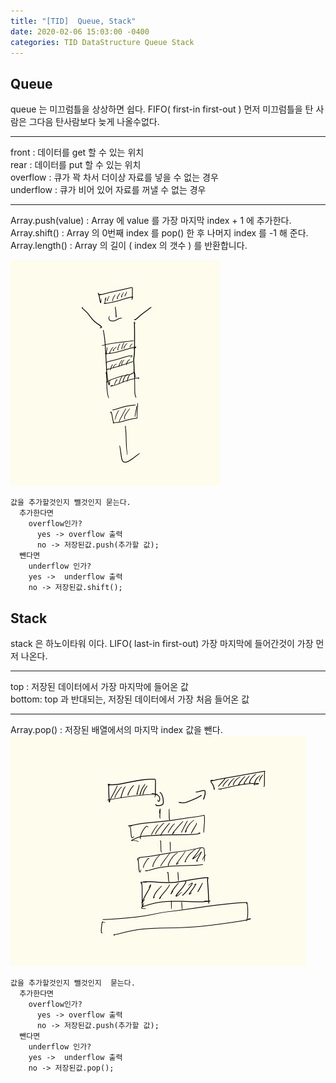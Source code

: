 ```yaml
---
title: "[TID]  Queue, Stack"
date: 2020-02-06 15:03:00 -0400
categories: TID DataStructure Queue Stack
---
```


## Queue

queue 는 미끄럼틀을 상상하면 쉽다. FIFO( first-in first-out ) 먼저 미끄럼틀을 탄 사람은 그다음 탄사람보다 늦게 나올수없다.  

---
front : 데이터를 get 할 수 있는 위치  
rear : 데이터를 put 할 수 있는 위치  
overflow : 큐가 꽉 차서 더이상 자료를 넣을 수 없는 경우  
underflow : 큐가 비어 있어 자료를 꺼낼 수 없는 경우  

---

Array.push(value) : Array 에 value 를 가장 마지막 index + 1 에 추가한다.  
Array.shift() : Array 의 0번째 index 를 pop() 한 후 나머지 index 를 -1 해 준다.  
Array.length() : Array 의 길이 ( index 의 갯수 ) 를 반환합니다.  

![queue](https://github.com/KJoobin/kjoobin.github.io/blob/master/assets/images/Queue.jpeg?raw=true)

```
값을 추가할것인지 뺄것인지 묻는다.
  추가한다면
    overflow인가?
      yes -> overflow 출력
      no -> 저장된값.push(추가할 값);
  뺀다면
    underflow 인가?
    yes ->  underflow 출력
    no -> 저장된값.shift();
```



## Stack

stack 은 하노이타워 이다. LIFO( last-in first-out) 가장 마지막에 들어간것이 가장 먼저 나온다.

---

top : 저장된 데이터에서 가장 마지막에 들어온 값  
bottom: top 과 반대되는, 저장된 데이터에서 가장 처음 들어온 값  

---

Array.pop() : 저장된 배열에서의 마지막 index 값을 뺀다.  
![stack](https://github.com/KJoobin/kjoobin.github.io/blob/master/assets/images/Stack.jpeg?raw=true) 


```
값을 추가할것인지 뺄것인지  묻는다.
  추가한다면
    overflow인가?
      yes -> overflow 출력
      no -> 저장된값.push(추가할 값);
  뺀다면
    underflow 인가?
    yes ->  underflow 출력
    no -> 저장된값.pop();

```
